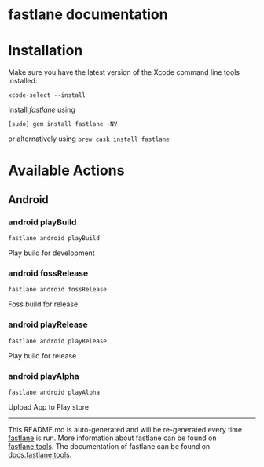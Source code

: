 fastlane documentation
================
# Installation

Make sure you have the latest version of the Xcode command line tools installed:

```
xcode-select --install
```

Install _fastlane_ using
```
[sudo] gem install fastlane -NV
```
or alternatively using `brew cask install fastlane`

# Available Actions
## Android
### android playBuild
```
fastlane android playBuild
```
Play build for development
### android fossRelease
```
fastlane android fossRelease
```
Foss build for release
### android playRelease
```
fastlane android playRelease
```
Play build for release
### android playAlpha
```
fastlane android playAlpha
```
Upload App to Play store

----

This README.md is auto-generated and will be re-generated every time [fastlane](https://fastlane.tools) is run.
More information about fastlane can be found on [fastlane.tools](https://fastlane.tools).
The documentation of fastlane can be found on [docs.fastlane.tools](https://docs.fastlane.tools).

